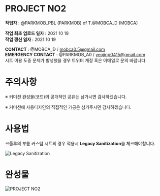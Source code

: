 # PROJECT NO2

**작업자** : @PARKMOB_PBL (PARKMOB) of T.@MOBCA_D (MOBCA)

**작업 최초 업로드 일자** : 2021 10 19  
**작업 갱신 일자** : 2021 10 19

**CONTACT** : @MOBCA_D / mobca0.5@gmail.com  
**EMERGENCY CONTACT** : @PARKMOB_A0 / yeojinp0415@gmail.com  
시트 이용 도중 문제가 발생했을 경우 트위터 계정 혹은 이메일로 문의 바랍니다.

# 주의사항

※ 커미션 완성물(코드)의 공개적인 공유는 삼가시면 감사하겠습니다.

※ 커미션에 사용디자인의 직접적인 가공은 삼가주시면 감사하겠습니다.

# 사용법

크툴루의 부름 커스텀 시트의 경우 적용시 **Legacy Sanitization**을 체크해야합니다.

![Legacy Sanitization](https://i.imgur.com/dKetlgm.png "Legacy Sanitization")

# 완성물

![PROJECT NO2](https://i.imgur.com/EFaNNkz.png "PROJECT NO2")
